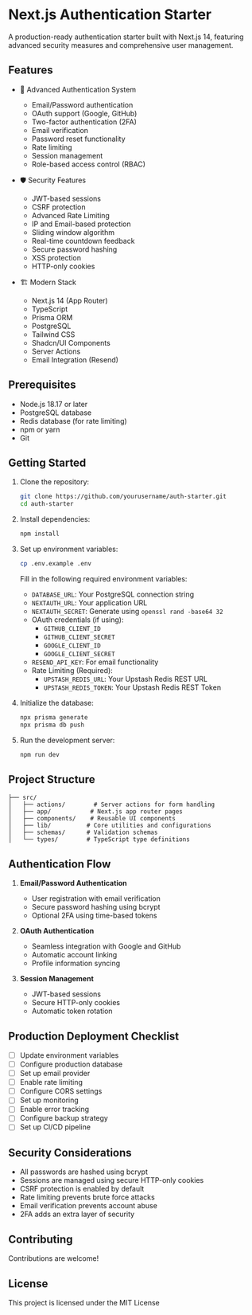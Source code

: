 # Next.js Authentication Starter

A production-ready authentication starter built with Next.js 14, featuring advanced security measures and comprehensive user management.

## Features

- 🔐 Advanced Authentication System

  - Email/Password authentication
  - OAuth support (Google, GitHub)
  - Two-factor authentication (2FA)
  - Email verification
  - Password reset functionality
  - Rate limiting
  - Session management
  - Role-based access control (RBAC)

- 🛡️ Security Features

  - JWT-based sessions
  - CSRF protection
  - Advanced Rate Limiting
  - IP and Email-based protection
  - Sliding window algorithm
  - Real-time countdown feedback
  - Secure password hashing
  - XSS protection
  - HTTP-only cookies

- 🏗️ Modern Stack
  - Next.js 14 (App Router)
  - TypeScript
  - Prisma ORM
  - PostgreSQL
  - Tailwind CSS
  - Shadcn/UI Components
  - Server Actions
  - Email Integration (Resend)

## Prerequisites

- Node.js 18.17 or later
- PostgreSQL database
- Redis database (for rate limiting)
- npm or yarn
- Git

## Getting Started

1. Clone the repository:

   ```bash
   git clone https://github.com/yourusername/auth-starter.git
   cd auth-starter
   ```

2. Install dependencies:

   ```bash
   npm install
   ```

3. Set up environment variables:

   ```bash
   cp .env.example .env
   ```

   Fill in the following required environment variables:

   - `DATABASE_URL`: Your PostgreSQL connection string
   - `NEXTAUTH_URL`: Your application URL
   - `NEXTAUTH_SECRET`: Generate using `openssl rand -base64 32`
   - OAuth credentials (if using):
     - `GITHUB_CLIENT_ID`
     - `GITHUB_CLIENT_SECRET`
     - `GOOGLE_CLIENT_ID`
     - `GOOGLE_CLIENT_SECRET`
   - `RESEND_API_KEY`: For email functionality
   - Rate Limiting (Required):
     - `UPSTASH_REDIS_URL`: Your Upstash Redis REST URL
     - `UPSTASH_REDIS_TOKEN`: Your Upstash Redis REST Token

4. Initialize the database:

   ```bash
   npx prisma generate
   npx prisma db push
   ```

5. Run the development server:
   ```bash
   npm run dev
   ```

## Project Structure

```
├── src/
│   ├── actions/        # Server actions for form handling
│   ├── app/           # Next.js app router pages
│   ├── components/    # Reusable UI components
│   ├── lib/          # Core utilities and configurations
│   ├── schemas/      # Validation schemas
│   └── types/        # TypeScript type definitions
```

## Authentication Flow

1. **Email/Password Authentication**

   - User registration with email verification
   - Secure password hashing using bcrypt
   - Optional 2FA using time-based tokens

2. **OAuth Authentication**

   - Seamless integration with Google and GitHub
   - Automatic account linking
   - Profile information syncing

3. **Session Management**
   - JWT-based sessions
   - Secure HTTP-only cookies
   - Automatic token rotation

## Production Deployment Checklist

- [ ] Update environment variables
- [ ] Configure production database
- [ ] Set up email provider
- [ ] Enable rate limiting
- [ ] Configure CORS settings
- [ ] Set up monitoring
- [ ] Enable error tracking
- [ ] Configure backup strategy
- [ ] Set up CI/CD pipeline

## Security Considerations

- All passwords are hashed using bcrypt
- Sessions are managed using secure HTTP-only cookies
- CSRF protection is enabled by default
- Rate limiting prevents brute force attacks
- Email verification prevents account abuse
- 2FA adds an extra layer of security

## Contributing

Contributions are welcome!

## License

This project is licensed under the MIT License
